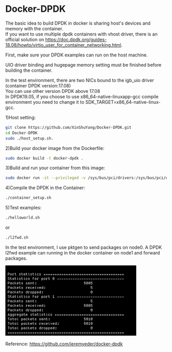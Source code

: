 # Docker-DPDK
The basic idea to build DPDK in docker is sharing host's devices and memory with the container.  
If you want to use multiple dpdk containers with vhost driver, there is an official solution on https://doc.dpdk.org/guides-18.08/howto/virtio_user_for_container_networking.html.  

First, make sure your DPDK examples can run on the host machine.  

UIO driver binding and hugepage memory setting must be finished before building the container.  

In the test environment, there are two NICs bound to the igb_uio driver (container DPDK version:17.08)  
You can use other version DPDK above 17.08  
In DPDK19.05, if you choose to use x86_64-native-linuxapp-gcc compile environment you need to change it to SDK_TARGET=x86_64-native-linux-gcc.  

1)Host setting:  
```bash
git clone https://github.com/XinShuYang/Docker-DPDK.git  
cd Docker-DPDK  
sudo ./host_setup.sh. 
``` 

2)Build your docker image from the Dockerfile:  
```bash
sudo docker build -t docker-dpdk .  
```  

3)Build and run your container from this image:  
```bash
sudo docker run -it --privileged -v /sys/bus/pci/drivers:/sys/bus/pci/drivers -v /sys/kernel/mm/hugepages:/sys/kernel/mm/hugepages -v /sys/devices/system/node:/sys/devices/system/node -v /dev:/dev  docker-dpdk  bash  
```  

4)Compile the DPDK in the Container:  
```bash
./container_setup.sh  
```  
5)Test examples:  
```bash
./helloworld.sh
```  
or  
```bash
./l2fwd.sh 
```   
In the test environment, I use pktgen to send packages on node0. A DPDK l2fwd example can running in the docker container on node1 and forward packages.  


![image](/l2.png)
  

Reference: https://github.com/jeremyeder/docker-dpdk

